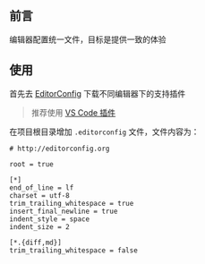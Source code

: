 ## 前言

编辑器配置统一文件，目标是提供一致的体验

## 使用

首先去 [EditorConfig](http://editorconfig.org/) 下载不同编辑器下的支持插件

> 推荐使用 [VS Code 插件](https://marketplace.visualstudio.com/items?itemName=EditorConfig.EditorConfig)

在项目根目录增加 `.editorconfig` 文件，文件内容为：

```text
# http://editorconfig.org

root = true

[*]
end_of_line = lf
charset = utf-8
trim_trailing_whitespace = true
insert_final_newline = true
indent_style = space
indent_size = 2

[*.{diff,md}]
trim_trailing_whitespace = false
```
